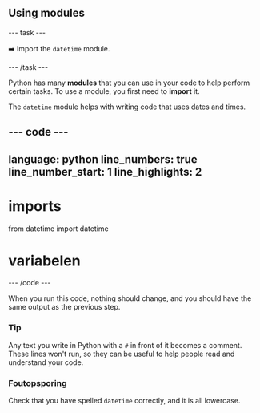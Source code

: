 <h2 class="c-project-heading--task">Using modules</h2>

\--- task ---

➡️ Import the `datetime` module.

\--- /task ---

Python has many **modules** that you can use in your code to help perform certain tasks. To use a module, you first need to **import** it.

The `datetime` module helps with writing code that uses dates and times.

## --- code ---

language: python
line_numbers: true
line_number_start: 1
line_highlights: 2
-------------------------------------------------------

# imports

from datetime import datetime

# variabelen

\--- /code ---

When you run this code, nothing should change, and you should have the same output as the previous step.

<div class="c-project-callout c-project-callout--tip">

### Tip

Any text you write in Python with a `#` in front of it becomes a comment. These lines won't run, so they can be useful to help people read and understand your code.

</div>

<div class="c-project-callout c-project-callout--debug">

### Foutopsporing

Check that you have spelled `datetime` correctly, and it is all lowercase.

</div>

